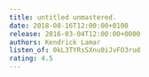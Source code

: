 ```yaml
---
title: untitled unmastered.
date: 2018-08-16T12:00:00+0100
release: 2016-03-04T12:00:00+0000
authors: Kendrick Lamar
listen_of: 0kL3TYRsSXnu0iJvFO3rud
rating: 4.5
---
```

